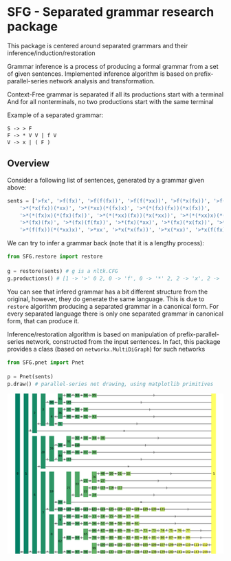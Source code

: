 # SFG - Separated grammar research package

This package is centered around separated grammars and their inference/induction/restoration

Grammar inference is a process of producing a formal grammar from a set of given sentences.
Implemented inference algorithm is based on prefix-parallel-series network analysis and transformation.

Context-Free grammar is separated if all its productions start with a terminal
And for all nonterminals, no two productions start with the same terminal

Example of a separated grammar:

```
S -> > F
F -> * V V | f V
V -> x | ( F ) 
```

## Overview

Consider a following list of sentences, generated by a grammar given above:

```python
sents = ['>fx', '>f(fx)', '>f(f(fx))', '>f(f(*xx))', '>f(*x(fx))', '>f(*xx)',
    '>*(*x(fx))(*xx)', '>*(*xx)(*(fx)x)', '>*(*(fx)(fx))(*x(fx))', 
    '>*(*(fx)x)(*(fx)(fx))', '>*(*(*xx)(fx))(*x(*xx))', '>*(*(*xx)x)(*(fx)(*xx))', 
    '>*(fx)(fx)', '>*(fx)(f(fx))', '>*(fx)(*xx)', '>*(fx)(*x(fx))', '>*(fx)x', 
    '>*(f(fx))(*(*xx)x)', '>*xx', '>*x(*x(fx))', '>*x(*xx)', '>*x(f(fx))', '>*x(fx)']
```

We can try to infer a grammar back (note that it is a lengthy process):

```python
from SFG.restore import restore

g = restore(sents) # g is a nltk.CFG
g.productions() # [1 -> '>' 0 2, 0 -> 'f', 0 -> '*' 2, 2 -> 'x', 2 -> '(' 0 2 ')']
```

You can see that infered grammar has a bit different structure from the original, however, they do generate the same language.
This is due to `restore` algorithm producing a separated grammar in a canonical form.
For every separated language there is only one separated grammar in canonical form, that can produce it.

Inference/restoration algorithm is based on manipulation of prefix-parallel-series network, constructed from the input sentences.
In fact, this package provides a class (based on `networkx.MultiDiGraph`) for such networks

```python
from SFG.pnet import Pnet

p = Pnet(sents)
p.draw() # parallel-series net drawing, using matplotlib primitives
```
<img src="examples/example0.png" alt="caer.resize()" />



